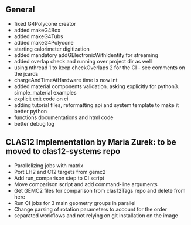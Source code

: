 ## General

- fixed G4Polycone creator
- added makeG4Box
- added makeG4Tubs
- added makeG4Polycone
- starting calorimeter digitization
- added mandatory addGElectronicWithIdentity for streaming
- added overlap check and running over project dir as well
- using nthread 1 to keep checkOverlaps 2 for the CI - see comments on the jcards
- chargeAndTimeAtHardware time is now int
- added material components validation. asking explicitly for python3. simple_material examples
- explicit exit code on ci
- adding tutorial files, reformatting api and system template to make it better python
- functions documentations and html code
- better debug log

## CLAS12 Implementation by Maria Zurek: to be moved to clas12-systems repo 

- Parallelizing jobs with matrix
- Port LH2 and C12 targets from gemc2
- Add run_comparison step to CI script
- Move comparison script and add command-line arguments
- Get GEMC2 files for comparison from clas12Tags repo and delete from here
- Run  CI jobs for 3 main geometry groups in parallel
- Change parsing of rotation parameters to account for the order
- separated workflows and not relying on git installation on the image


